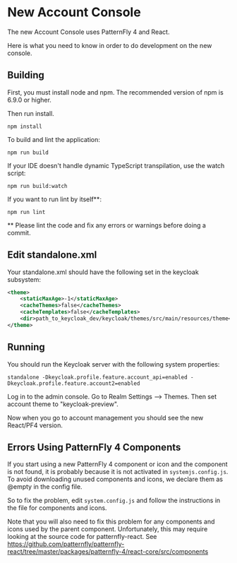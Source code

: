 New Account Console
========

The new Account Console uses PatternFly 4 and React.

Here is what you need to know in order to do development on the new console.


Building
--------
First, you must install node and npm.  The recommended version of npm is 6.9.0 or higher.

Then run install.

`npm install`

To build and lint the application:

`npm run build`

If your IDE doesn't handle dynamic TypeScript transpilation, use the watch script:

`npm run build:watch`

If you want to run lint by itself**:

`npm run lint`

** Please lint the code and fix any errors or warnings before doing a commit.

Edit standalone.xml
--------
Your standalone.xml should have the following set in the keycloak subsystem:

```xml
<theme>
    <staticMaxAge>-1</staticMaxAge>
    <cacheThemes>false</cacheThemes>
    <cacheTemplates>false</cacheTemplates>
    <dir>path_to_keycloak_dev/keycloak/themes/src/main/resources/theme</dir>
</theme>
```

Running
--------
You should run the Keycloak server with the following system properties:

`standalone -Dkeycloak.profile.feature.account_api=enabled -Dkeycloak.profile.feature.account2=enabled`

Log in to the admin console.  Go to Realm Settings --> Themes.  Then set account theme to "keycloak-preview".

Now when you go to account management you should see the new React/PF4 version.

Errors Using PatternFly 4 Components
--------
If you start using a new PatternFly 4 component or icon and the component is not found, it is probably because it is not activated in `systemjs.config.js`.  To avoid downloading unused components and icons, we declare them as @empty in the config file.

So to fix the problem, edit `system.config.js` and follow the instructions in the file for components and icons.  

Note that you will also need to fix this problem for any components and icons used by the parent component.  Unfortunately, this may require looking at the source code for patternfly-react.  See https://github.com/patternfly/patternfly-react/tree/master/packages/patternfly-4/react-core/src/components
